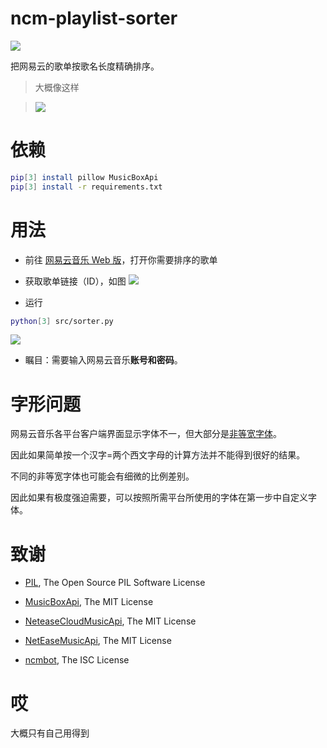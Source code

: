 # ncm-playlist-sorter

![](https://img.shields.io/badge/python-3.x-blue.svg)

把网易云的歌单按歌名长度精确排序。


> 大概像这样

> ![](https://raw.githubusercontent.com/yuxiqian/ncm-playlist-sorter/master/img/anim01.gif)

# 依赖
``` bash
pip[3] install pillow MusicBoxApi
pip[3] install -r requirements.txt
```

# 用法
* 前往 [网易云音乐 Web 版](https://music.163.com)，打开你需要排序的歌单

* 获取歌单链接（ID），如图
![](https://raw.githubusercontent.com/yuxiqian/ncm-playlist-sorter/master/img/img02.png)

* 运行
``` bash
python[3] src/sorter.py
```

![](https://raw.githubusercontent.com/yuxiqian/ncm-playlist-sorter/master/img/img03.png)

* 瞩目：需要输入网易云音乐**账号和密码**。

# 字形问题
网易云音乐各平台客户端界面显示字体不一，但大部分是[非等宽字体](https://zh.wikipedia.org/wiki/比例字体)。

因此如果简单按一个汉字=两个西文字母的计算方法并不能得到很好的结果。

不同的非等宽字体也可能会有细微的比例差别。

因此如果有极度强迫需要，可以按照所需平台所使用的字体在第一步中自定义字体。

# 致谢

* [PIL](https://github.com/python-pillow/Pillow), The Open Source PIL Software License

* [MusicBoxApi](https://github.com/wzpan/MusicBoxApi), The MIT License

* [NeteaseCloudMusicApi](https://github.com/Binaryify/NeteaseCloudMusicApi), The MIT License

* [NetEaseMusicApi](https://github.com/littlecodersh/NetEaseMusicApi), The MIT License

* [ncmbot](https://github.com/xiyouMc/ncmbot), The ISC License

# 哎
大概只有自己用得到
